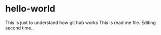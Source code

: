 # hello-world
This is just to understand how git hub works
This is read me file.
Editing second time..
